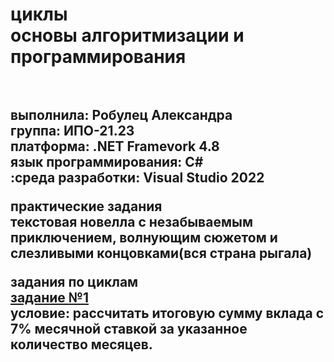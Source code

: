 <h1> циклы <br>основы алгоритмизации и программирования <h1>  <h2> <br>выполнила: Робулец Александра <br>группа: ИПО-21.23 <br>платформа: .NET Framevork 4.8 <br>язык программирования: C# <br>:среда разработки: Visual Studio 2022

практические задания <br>текстовая новелла с незабываемым приключением, волнующим сюжетом и слезливыми концовками(вся страна рыгала)

задания по циклам <br>[задание №1](https://github.com/sasageyoas/domashka/blob/main/cikli/calc1.cs) <br>условие: рассчитать итоговую сумму вклада с 7% месячной ставкой за указанное количество месяцев. <h2>

